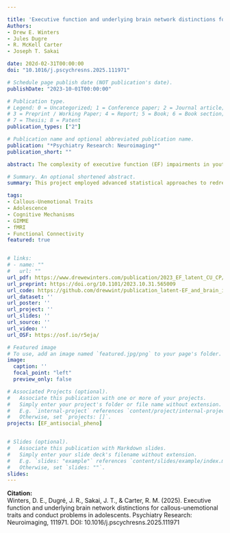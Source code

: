 ```yaml
---

title: 'Executive function and underlying brain network distinctions for callous-unemotional traits and conduct problems in adolescents'
Authors: 
- Drew E. Winters
- Jules Dugre
- R. McKell Carter
- Joseph T. Sakai

date: 202d-02-31T00:00:00
doi: "10.1016/j.pscychresns.2025.111971"

# Schedule page publish date (NOT publication's date).
publishDate: "2023-10-01T00:00:00"

# Publication type.
# Legend: 0 = Uncategorized; 1 = Conference paper; 2 = Journal article;
# 3 = Preprint / Working Paper; 4 = Report; 5 = Book; 6 = Book section;
# 7 = Thesis; 8 = Patent
publication_types: ["2"]

# Publication name and optional abbreviated publication name.
publication: "*Psychiatry Research: Neuroimaging*"
publication_short: ""

abstract: The complexity of executive function (EF) impairments in youth antisocial phenotypes of callous-unemotional (CU) traits and conduct problems (CP) challenge identifying phenotypic specific EF deficits. We can redress these challenges by (1) accounting for EF measurement error and (2) testing distinct functional brain properties accounting for differences in EF. Thus, we employed a latent modeling approach for EFs (inhibition, shifting, fluency, common EF) and extracted connection density from matching contemporary EF brain models with a sample of 112 adolescents (ages 13-17, 42% female). Path analysis indicated CU traits associated with lower inhibition. Inhibition network density positively associated with inhibition, but this association was strengthened by CU and attenuated by CP. Common EF associated with three-way interactions between density*CP by CU for the inhibition and shifting networks. This suggests those higher in CU require their brain to work harder for lower inhibition, whereas those higher in CP have difficulty engaging inhibitory brain responses. Additionally, those with CP interacting with CU show distinct brain patterns for a more general EF capacity. Importantly, modeling cross-network connection density in contemporary EF models to test EF involvement in core impairments in CU and CP may accelerate our understanding of EF in these phenotypes.

# Summary. An optional shortened abstract.
summary: This project employed advanced statistical approaches to redress issues in the field examining antisocial phenotypes in relation to executive functions. We found some support for existing literature while extending it to demonstrate distinct brain and executive function associations in the presence of Callout-Unemotional traits and Conduct Problems.

tags:
- Callous-Unemotional Traits
- Adolescence
- Cognitive Mechanisms
- GIMME
- fMRI
- Functional Connectivity
featured: true


# links:
# - name: ""
#   url: ""
url_pdf: https://www.drewewinters.com/publication/2023_EF_latent_CU_CP/2023_DDM-prosocial_CU.pdf 
url_preprint: https://doi.org/10.1101/2023.10.31.565009
url_code: https://github.com/drewwint/publication_latent-EF_and_brain_in_conduct_CU_traits
url_dataset: ''
url_poster: ''
url_project: ''
url_slides: ''
url_source: ''
url_video: ''
url_OSF: https://osf.io/r5eja/

# Featured image
# To use, add an image named `featured.jpg/png` to your page's folder. 
image:
  caption: ''
  focal_point: "left"
  preview_only: false

# Associated Projects (optional).
#   Associate this publication with one or more of your projects.
#   Simply enter your project's folder or file name without extension.
#   E.g. `internal-project` references `content/project/internal-project/index.md`.
#   Otherwise, set `projects: []`.
projects: [EF_antisocial_pheno]


# Slides (optional).
#   Associate this publication with Markdown slides.
#   Simply enter your slide deck's filename without extension.
#   E.g. `slides: "example"` references `content/slides/example/index.md`.
#   Otherwise, set `slides: ""`.
slides: 
---
```

**Citation:**  
Winters, D. E., Dugré, J. R., Sakai, J. T., & Carter, R. M. (2025). Executive function and underlying brain network distinctions for callous-unemotional traits and conduct problems in adolescents. Psychiatry Research: Neuroimaging, 111971. DOI: 10.1016/j.pscychresns.2025.111971
